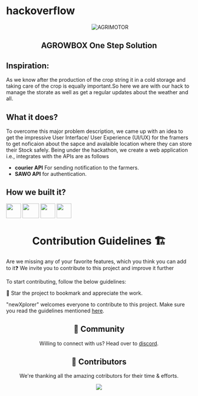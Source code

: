 # hackoverflow
<p align="center">
    <img style="margin: 0 0 0 60px" src="https://see.fontimg.com/api/renderfont4/JReLK/eyJyIjoiZnMiLCJoIjo1NiwidyI6MTI1MCwiZnMiOjQ1LCJmZ2MiOiIjMTMxMzEzIiwiYmdjIjoiIzM1M0Q0QiIsInQiOjF9/QUdST1dCT1g/multiple-ranges-regular.png" alt="AGRIMOTOR"/>
</p>
<div align="center">
<h2>AGROWBOX One Step Solution <h2>
</div>

## Inspiration:
As we know after the production of the crop string it in a cold storage and taking care of the crop is equally important.So here we are with our hack to manage the 
storate as well as get a regular updates about the weather and all.


## What it does?
To overcome this major problem description, we came up with an idea to get the impressive User Interface/ User Experience (UI/UX) for the framers to get noficaion about the sapce and avalaible location where they can store their Stock safely.
Being under the hackathon, we create a web application i.e., integrates with the APIs are as follows

- **courier API** For sending notification to the farmers.
- **SAWO API** for authentication.

## How we built it?
<code><a href="#"><img height="40" width="40" src="https://raw.githubusercontent.com/devstrons/newsXplorer/master/static/assets/img/html.png"></a></code>
<code><a href="#"><img height="40" width="45" src="https://cdn.iconscout.com/icon/free/png-256/figma-682083.png"></a></code>
<code><a href="#"><img height="40" width="40" src="https://cdn.iconscout.com/icon/free/png-256/css-131-722685.png"></a></code>
<code><a href="#"><img height="40" width="40" src="https://user-images.githubusercontent.com/71369943/125153949-d8854280-e174-11eb-99bd-af46a5767a54.png"></a></code>

<h1 align="center" style="font-weight:bold">Contribution Guidelines 🏗</h1>
Are we missing any of your favorite features, which you think you can add to it❓ We invite you to contribute to this project and improve it further

To start contributing, follow the below guidelines: 

🌟 Star the project to bookmark and appreciate the work.

"newXplorer" welcomes everyone to contribute to this project. Make sure you read the guidelines mentioned [here](https://github.com/devstrons/newXplorer/blob/main/CONTRIBUTING.md).

<h2 align="center" style="font-weight:bold">🤝 Community</h2>
<p align="center">
Willing to connect with us? 
Head over to <a href="https://discord.gg/MVujzTBqed" >discord</a>.
</p>

<h2 align="center" style="font-weight:bold">🌈 Contributors</h2>
<p align="center">
We're thanking all the amazing cotributors for their time & efforts.
</p>
<p align="center">
<a href="https://github.com/guptasajal411/hackoverflow/graphs/contributors">
  <img src="https://contrib.rocks/image?repo=guptasajal411/hackoverflow" />
</a>
</p>

